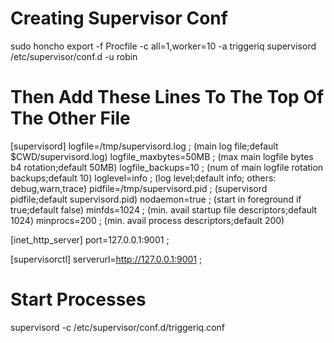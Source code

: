 # Creating Supervisor Conf

sudo honcho export -f Procfile -c all=1,worker=10 -a triggeriq supervisord /etc/supervisor/conf.d -u robin

# Then Add These Lines To The Top Of The Other File

[supervisord]
logfile=/tmp/supervisord.log ; (main log file;default $CWD/supervisord.log)
logfile_maxbytes=50MB        ; (max main logfile bytes b4 rotation;default 50MB)
logfile_backups=10           ; (num of main logfile rotation backups;default 10) 
loglevel=info                ; (log level;default info; others: debug,warn,trace)
pidfile=/tmp/supervisord.pid ; (supervisord pidfile;default supervisord.pid)
nodaemon=true               ; (start in foreground if true;default false)
minfds=1024                  ; (min. avail startup file descriptors;default 1024)
minprocs=200                 ; (min. avail process descriptors;default 200)

[inet_http_server]
port=127.0.0.1:9001   ;

[supervisorctl]
serverurl=http://127.0.0.1:9001 ;

# Start Processes

supervisord -c /etc/supervisor/conf.d/triggeriq.conf
